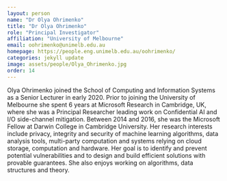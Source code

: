 ```yaml
---
layout: person
name: "Dr Olya Ohrimenko"
title: "Dr Olya Ohrimenko"
role: "Principal Investigator"
affiliation: "University of Melbourne"
email: oohrimenko@unimelb.edu.au
homepage: https://people.eng.unimelb.edu.au/oohrimenko/
categories: jekyll update
image: assets/people/Olya_Ohrimenko.jpg
order: 14
---
```

Olya Ohrimenko joined the School of Computing and Information Systems as a Senior Lecturer in early 2020. Prior to joining the University of Melbourne she spent 6 years at Microsoft Research in Cambridge, UK, where she was a Principal Researcher leading work on Confidential AI and I/O side-channel mitigation. Between 2014 and 2016, she was the Microsoft Fellow at Darwin College in Cambridge University. Her research interests include privacy, integrity and security of machine learning algorithms, data analysis tools, multi-party computation and systems relying on cloud storage, computation and hardware. Her goal is to identify and prevent potential vulnerabilities and to design and build efficient solutions with provable guarantees. She also enjoys working on algorithms, data structures and theory.